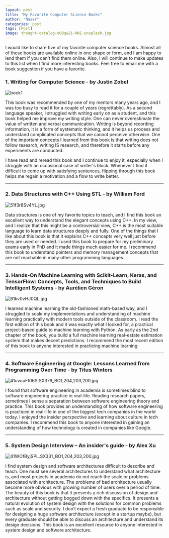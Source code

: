 ```yaml
---
layout: post
title: "My Favorite Computer Science Books"
author: "Naser"
categories: post
tags: [Post]
image: thought-catalog-o0Qqw21-0NI-unsplash.jpg
---
```



I would like to share five of my favorite computer science books.  Almost all of these books are available online in one shape or form, and I am happy to lend them if you can't find them online.  Also, I will continue to make updates to this list when I find more interesting books.  Feel free to email me with a book suggestion if you have a favorite.



### 1. Writing for Computer Science - by Justin Zobel
![book1]({{site.baseurl}}/assets/img/41MPnKbYmJL._SX331_BO1,204,203,200_.jpg)

This book was recommended by one of my mentors many years ago, and I was too busy to read it for a couple of years (regrettably).  As a second language speaker, I struggled with writing early on as a student, and this book helped me improve my writing style. One can never overestimate the value of written and verbal communication.  Writing is beyond recording information, it is a form of systematic thinking, and it helps us process and understand complicated concepts that we cannot perceive otherwise.  One of the important concepts I learned from this book is that writing does not follow research, writing IS research, and therefore it starts before any experiments are conducted.  

I have read and reread this book and I continue to enjoy it, especially when I struggle with an occasional case of writer's block. Whenever I find it difficult to come up with satisfying sentences, flipping through this book helps me regain a motivation and a flow to write better.  

---

### 2. Data Structures with C++ Using STL - by William Ford
![51f3r8Sv4YL.jpg]({{site.baseurl}}/assets/img/51f3r8Sv4YL.jpg)

Data structures is one of my favorite topics to teach, and I find this book an excellent way to understand the elegant concepts using C++.  In my view, and I realize that this might be a controversial view, C++ is the most suitable language to learn data structures deeply and fully.  One of the things that I like about this book is that it explains C++ concepts very well just before they are used or needed.  I used this book to prepare for my preliminary exams early in PhD and it made things much easier for me.  I recommend this book to understand pointers and memory management concepts that are not reachable in many other programming languages.

---

### 3. Hands-On Machine Learning with Scikit-Learn, Keras, and TensorFlow: Concepts, Tools, and Techniques to Build Intelligent Systems - by Aurélien Géron
![81kv0vHJ0QL.jpg]({{site.baseurl}}/assets/img/81kv0vHJ0QL.jpg)

I learned machine learning the old-fashioned math-based way, and I struggled to scale my implementations and understanding of machine learning practically with modern tools outside of the classroom.  I read the first edition of this book and it was exactly what I looked for, a practical project-based guide to machine learning with Python.  As early as the 2nd chapter of the book, you build a full machine learning real-estate estimation system that makes decent predictions.  I recommend the most recent edition of this book to anyone interested in practicing machine learning.

---

### 4. Software Engineering at Google: Lessons Learned from Programming Over Time - by Titus Winters
![41uvuuFt06S._SX379_BO1,204,203,200_.jpg]({{site.baseurl}}/assets/img/41uvuuFt06S._SX379_BO1,204,203,200_.jpg)

I found that software engineering in academia is sometimes blind to software engineering practice in real-life.  Reading research papers, sometimes I sense a separation between software engineering theory and practice.  This book provides an understanding of how software engineering is practiced in real-life in one of the biggest tech companies in the world today.  I enjoyed the insider perspective and learning about culture in tech companies.  I recommend this book to anyone interested in gaining an understanding of how technology is created in companies like Google. 

---

### 5. System Design Interview – An insider's guide - by Alex Xu
![41WOfByjSPL._SX331_BO1,204,203,200_.jpg]({{site.baseurl}}/assets/img/41WOfByjSPL._SX331_BO1,204,203,200_.jpg)

I find system design and software architectures difficult to describe and teach.  One must see several architectures to understand what architecture is, and most projects in academia do not reach the scale or problems associated with architecture.  The problems of bad architecture usually become more obvious with growing number of users over a period of time.  The beauty of this book is that it presents a rich discussion of design and architecture without getting bogged down with the specifics.  It presents a natural evolution of system design with the solutions for common problems such as scale and security.  I don’t expect a fresh graduate to be responsible for designing a huge software architecture (except in a startup maybe), but every graduate should be able to discuss an architecture and understand its design decisions.  This book is an excellent resource to anyone interested in system design and software architecture.
